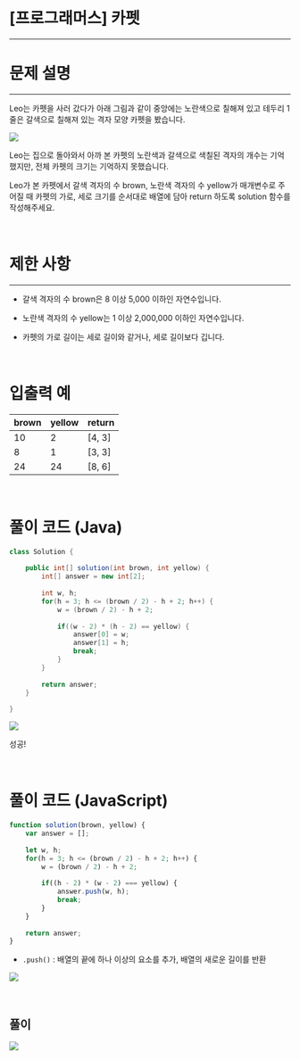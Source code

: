 # [프로그래머스] 카펫
---
# 문제 설명
---
Leo는 카펫을 사러 갔다가 아래 그림과 같이 중앙에는 노란색으로 칠해져 있고 테두리 1줄은 갈색으로 칠해져 있는 격자 모양 카펫을 봤습니다.

![](https://velog.velcdn.com/images/reyang/post/9bbda8d2-5ce4-4ba1-b554-d31cab1bbb36/image.png)

Leo는 집으로 돌아와서 아까 본 카펫의 노란색과 갈색으로 색칠된 격자의 개수는 기억했지만, 전체 카펫의 크기는 기억하지 못했습니다.

Leo가 본 카펫에서 갈색 격자의 수 brown, 노란색 격자의 수 yellow가 매개변수로 주어질 때 카펫의 가로, 세로 크기를 순서대로 배열에 담아 return 하도록 solution 함수를 작성해주세요.

<br>

# 제한 사항
---
+ 갈색 격자의 수 brown은 8 이상 5,000 이하인 자연수입니다.

+ 노란색 격자의 수 yellow는 1 이상 2,000,000 이하인 자연수입니다.
+ 카펫의 가로 길이는 세로 길이와 같거나, 세로 길이보다 깁니다.

<br>

# 입출력 예
|brown|yellow|return|
|---|---|---|
|10|2|[4, 3]|
|8|1|[3, 3]|
|24|24|[8, 6]|

<br>

# 풀이 코드 (Java)
```java
class Solution {
    
    public int[] solution(int brown, int yellow) {
        int[] answer = new int[2];
        
        int w, h;
        for(h = 3; h <= (brown / 2) - h + 2; h++) {
            w = (brown / 2) - h + 2;
            
            if((w - 2) * (h - 2) == yellow) {
                answer[0] = w;
                answer[1] = h;
                break;
            }
        }
        
        return answer;
    }
    
}
```
![](https://velog.velcdn.com/images/reyang/post/f773426f-8452-43a9-a792-3ef33e760c53/image.png)

성공!

<br>

# 풀이 코드 (JavaScript)
```js
function solution(brown, yellow) {
    var answer = [];
    
    let w, h;
    for(h = 3; h <= (brown / 2) - h + 2; h++) {
        w = (brown / 2) - h + 2;
        
        if((h - 2) * (w - 2) === yellow) {
            answer.push(w, h);
            break;
        }
    }
    
    return answer;
}
```

+ ```.push()``` : 배열의 끝에 하나 이상의 요소를 추가, 배열의 새로운 길이를 반환

![](https://velog.velcdn.com/images/reyang/post/2ba1bde1-8bee-44b3-8e74-b59b6e1da648/image.png)


<br>

## 풀이
![](https://velog.velcdn.com/images/reyang/post/aaf328df-9d06-41a7-8fe3-de194709b7c2/image.png)

<br>

